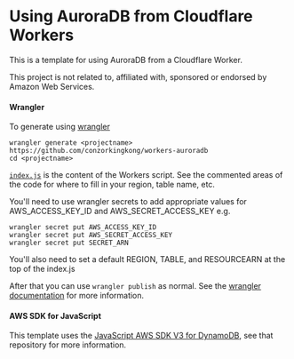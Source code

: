 # Using AuroraDB from Cloudflare Workers

This is a template for using AuroraDB from a Cloudflare Worker.

This project is not related to, affiliated with, sponsored or endorsed by Amazon Web Services.

#### Wrangler

To generate using [wrangler](https://github.com/cloudflare/wrangler)

```
wrangler generate <projectname> https://github.com/conzorkingkong/workers-auroradb
cd <projectname>
```

[`index.js`](https://github.com/conzorkingkong/worker-auroradb/blob/master/index.js) is the content of the Workers script. See the commented areas of the code for where to fill in your region, table name, etc.

You'll need to use wrangler secrets to add appropriate values for AWS_ACCESS_KEY_ID and AWS_SECRET_ACCESS_KEY e.g.

```
wrangler secret put AWS_ACCESS_KEY_ID
wrangler secret put AWS_SECRET_ACCESS_KEY
wrangler secret put SECRET_ARN
```

You'll also need to set a default REGION, TABLE, and RESOURCEARN at the top of the index.js

After that you can use `wrangler publish` as normal. See the [wrangler documentation](https://developers.cloudflare.com/workers/cli-wrangler) for more information.


#### AWS SDK for JavaScript

This template uses the [JavaScript AWS SDK V3 for DynamoDB](https://github.com/aws/aws-sdk-js-v3/tree/master/clients/client-rds-data), see that repository for more information.
